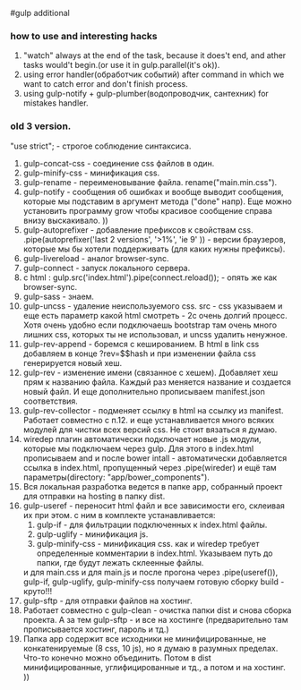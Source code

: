 #gulp additional 

### how to use and interesting hacks
1. "watch" always at the end of the task, because it does't end, and ather tasks would't begin.(or use it in gulp.parallel(it's ok)).
2. using error handler(обработчик событий) after command in which we want to catch error and don't finish process.
3. using gulp-notify + gulp-plumber(водопроводчик, сантехник) for mistakes handler.

### old 3 version.
"use strict"; - строгое соблюдение синтаксиса.
1. gulp-concat-css - соединение css файлов в один.
2. gulp-minify-css - минификация css.
3. gulp-rename - переименовывание файла. rename("main.min.css").
4. gulp-notify - сообщения об ошибках и вообще выводит сообщения, которые мы подставим в  аргумент метода ("done" напр). Еще можно установить программу grow чтобы красивое сообщение справа внизу выскакивало. ))
5. gulp-autoprefixer - добавление префиксов к свойствам css.
.pipe(autoprefixer('last 2 versions', '>1%', 'ie 9' )) - версии браузеров, которые мы бы хотели поддерживать (для каких нужны префиксы).
6. gulp-livereload - аналог browser-sync.
7. gulp-connect - запуск локального сервера.
8. c html : gulp.src('index.html').pipe(connect.reload()); - опять же как browser-sync.
9. gulp-sass - знаем.
10. gulp-uncss - удаление неиспользуемого css. src - css указываем и еще есть параметр какой html смотреть - 2с очень долгий процесс. Хотя очень удобно если подключаешь bootstrap там очень много лишних css, которых ты не использовал, и uncss удалить ненужное.
11. gulp-rev-append - боремся с кешированием. В html в link css добавляем в конце ?rev=$$hash и при изменении файла css генерируется новый хеш.
12. gulp-rev - изменение имени (связанное с хешем). Добавляет хеш прям к названию файла. Каждый раз меняется название и создается новый файл. И еще дополнительно прописываем manifest.json соответствия.
13. gulp-rev-collector - подменяет ссылку в html на ссылку из manifest. Работает совместно с п.12. и еще устанавливается много всяких модулей для чистки всех версий css. Не стоит вязаться я думаю.
14. wiredep плагин автоматически подключает новые .js модули, которые мы подключаем через gulp. Для этого в index.html прописываем <!--bower:css--> <!--endbower--> and <!--bower:js--> <!--endbower--> и после bower intall - автоматически добавляется ссылка в index.html, пропущенный через .pipe(wireder) и ещё там параметры(directory: "app/bower_components").
15. Вся локальная разработка ведется в папке app, собранный проект для отправки на hosting в папку dist.
16. gulp-useref - переносит html файл и все зависимости его, склеивая их при этом. с ним в комплекте устанавливается: 
    1. gulp-if - для фильтрации подключенных к index.html файлы.
    2. gulp-uglify - минификация js.
    3. gulp-minify-css - минификация css. как и wiredep требует определенные комментарии в index.html. Указываем путь до папки, где будут лежать склеенные файлы.
    <!--build:css css/vendor.css--> <!--endbuild--> и для main.css
    <!--build:js css/vendor.js--> <!--endbuild--> и для main.js
    и после прогона через .pipe(useref()), gulp-if, gulp-uglify, gulp-minify-css получаем готовую сборку build - круто!!!
17. gulp-sftp - для отправки файлов на хостинг.
18. Работает совместно с gulp-clean - очистка папки dist и снова сборка проекта. А за тем gulp-sftp - и все на хостинге (предварительно там прописывается хостинг, пароль и тд.)
19. Папка app содержит все исходники не минифицированные, не конкатенируемые (8 css, 10 js), но я думаю в разумных пределах. Что-то конечно можно объединить. Потом в dist минифицированные, углифицированные и тд., а потом и на хостинг. ))